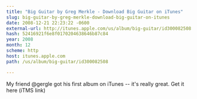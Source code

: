 ```yaml
---
title: "Big Guitar by Greg Merkle - Download Big Guitar on iTunes"
slug: big-guitar-by-greg-merkle-download-big-guitar-on-itunes
date: 2008-12-21 22:23:22 -0600
external-url: http://itunes.apple.com/us/album/big-guitar/id300082508
hash: 52416921f6e8f0170204638646b87c84
year: 2008
month: 12
scheme: http
host: itunes.apple.com
path: /us/album/big-guitar/id300082508

---
```


My friend @gergle got his first album on iTunes -- it's really great. Get it here (iTMS link) 

